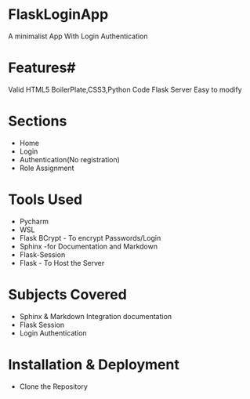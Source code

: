 # FlaskLoginApp
A minimalist App With Login Authentication 


# Features#
Valid HTML5 BoilerPlate,CSS3,Python Code
Flask Server
Easy to modify

# Sections 
 * Home
* Login 
* Authentication(No registration)
* Role Assignment

# Tools Used
* Pycharm 
* WSL
* Flask BCrypt - To encrypt Passwords/Login
* Sphinx -for Documentation and Markdown
* Flask-Session
* Flask - To Host the Server

# Subjects Covered
* Sphinx & Markdown Integration documentation
* Flask Session
* Login Authentication

# Installation & Deployment
* Clone the Repository
